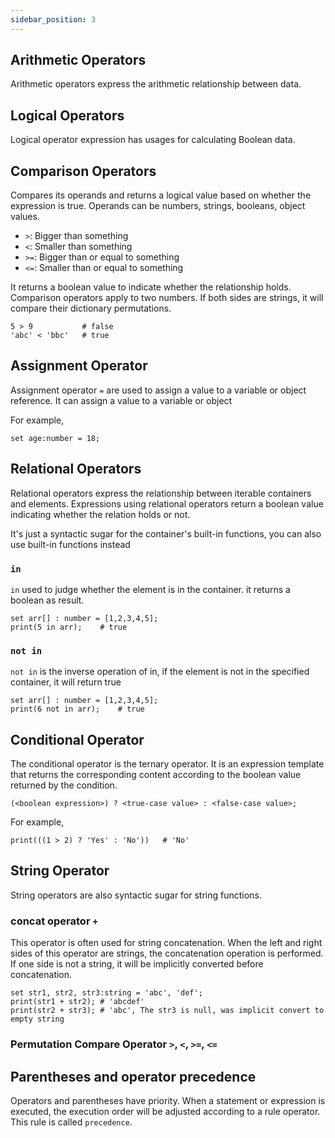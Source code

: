 ```yaml
---
sidebar_position: 3
---
```


## Arithmetic Operators

Arithmetic operators express the arithmetic relationship between data. 

## Logical Operators

Logical operator expression has usages for calculating Boolean data.

## Comparison Operators

Compares its operands and returns a logical value based on whether the expression is true. Operands can be numbers, strings, booleans, object values.

+ `>`: Bigger than something
+ `<`: Smaller than something
+ `>=`: Bigger than or equal to something
+ `<=`: Smaller than or equal to something

It returns a boolean value to indicate whether the relationship holds. Comparison operators apply to two numbers. If both sides are strings, it will compare their dictionary permutations.

```
5 > 9           # false
'abc' < 'bbc'   # true
```

## Assignment Operator

Assignment operator `=` are used to assign a value to a variable or object reference. It can assign a value to a variable or object

For example,

```
set age:number = 18;
```

## Relational Operators

Relational operators express the relationship between iterable containers and elements. Expressions using relational operators return a boolean value indicating whether the relation holds or not.

It's just a syntactic sugar for the container's built-in functions, you can also use built-in functions instead

### `in`

`in` used to judge whether the element is in the container. it returns a boolean as result.

```
set arr[] : number = [1,2,3,4,5];
print(5 in arr);    # true
```

### `not in`

`not in` is the inverse operation of in, if the element is not in the specified container, it will return true

```
set arr[] : number = [1,2,3,4,5];
print(6 not in arr);    # true
```

## Conditional Operator

The conditional operator is the ternary operator. It is an expression template that returns the corresponding content according to the boolean value returned by the condition.

```
(<boolean expression>) ? <true-case value> : <false-case value>;
```
For example,

```
print(((1 > 2) ? 'Yes' : 'No'))   # 'No'
```

## String Operator

String operators are also syntactic sugar for string functions.

### concat operator `+`

This operator is often used for string concatenation. When the left and right sides of this operator are strings, the concatenation operation is performed. If one side is not a string, it will be implicitly converted before concatenation.

```
set str1, str2, str3:string = 'abc', 'def';
print(str1 + str2); # 'abcdef'
print(str2 + str3); # 'abc', The str3 is null, was implicit convert to empty string
```

### Permutation Compare Operator `>`, `<`, `>=`, `<=`

## Parentheses and operator precedence

Operators and parentheses have priority. When a statement or expression is executed, the execution order will be adjusted according to a rule operator. This rule is called `precedence`.
